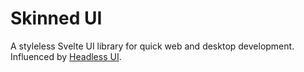 # Skinned UI

A styleless Svelte UI library for quick web and desktop development. Influenced by [Headless UI](https://headlessui.dev/).
